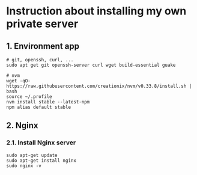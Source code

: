 # Instruction about installing my own private server

## 1. Environment app
```
# git, openssh, curl, ...
sudo apt get git openssh-server curl wget build-essential guake

# nvm
wget -qO- https://raw.githubusercontent.com/creationix/nvm/v0.33.8/install.sh | bash
source ~/.profile 
nvm install stable --latest-npm
npm alias default stable
```

## 2. Nginx

### 2.1. Install Nginx server
```
sudo apt-get update
sudo apt-get install nginx
sudo nginx -v
```